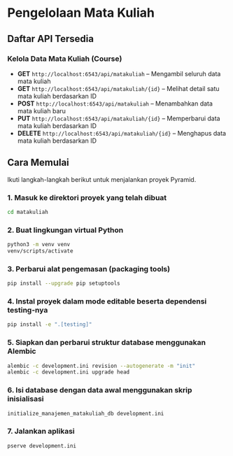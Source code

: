 # Pengelolaan Mata Kuliah

## Daftar API Tersedia

### Kelola Data Mata Kuliah (Course)

- **GET** `http://localhost:6543/api/matakuliah` – Mengambil seluruh data mata kuliah
- **GET** `http://localhost:6543/api/matakuliah/{id}` – Melihat detail satu mata kuliah berdasarkan ID
- **POST** `http://localhost:6543/api/matakuliah` – Menambahkan data mata kuliah baru
- **PUT** `http://localhost:6543/api/matakuliah/{id}` – Memperbarui data mata kuliah berdasarkan ID
- **DELETE** `http://localhost:6543/api/matakuliah/{id}` – Menghapus data mata kuliah berdasarkan ID

## Cara Memulai

Ikuti langkah-langkah berikut untuk menjalankan proyek Pyramid.

### 1. Masuk ke direktori proyek yang telah dibuat

```bash
cd matakuliah
```

### 2. Buat lingkungan virtual Python

```bash
python3 -m venv venv
venv/scripts/activate
```

### 3. Perbarui alat pengemasan (packaging tools)

```bash
pip install --upgrade pip setuptools
```

### 4. Instal proyek dalam mode editable beserta dependensi testing-nya

```bash
pip install -e ".[testing]"
```

### 5. Siapkan dan perbarui struktur database menggunakan Alembic

```bash
alembic -c development.ini revision --autogenerate -m "init"
alembic -c development.ini upgrade head
```

### 6. Isi database dengan data awal menggunakan skrip inisialisasi

```bash
initialize_manajemen_matakuliah_db development.ini
```

### 7. Jalankan aplikasi

```bash
pserve development.ini
```
